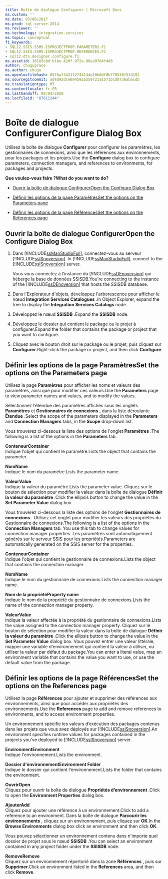 ```yaml
---
title: Boîte de dialogue Configurer | Microsoft Docs
ms.custom: ''
ms.date: 03/06/2017
ms.prod: sql-server-2014
ms.reviewer: ''
ms.technology: integration-services
ms.topic: conceptual
f1_keywords:
- SQL12.SSIS.SSMS.ISPROJECTPROP.PARAMETERS.F1
- SQL12.SSIS.SSMS.ISPROJECTPROP.REFERENCES.F1
- sql12.dts.designer.configure.f1
ms.assetid: 10183c8d-b1be-420f-972a-96ea97d4f4d8
author: chugugrace
ms.author: chugu
ms.openlocfilehash: 857baf3421f2744144e10b0df0b770538f533192
ms.sourcegitcommit: ad4d92dce894592a259721a1571b1d8736abacdb
ms.translationtype: MT
ms.contentlocale: fr-FR
ms.lasthandoff: 08/04/2020
ms.locfileid: "87611244"
---
```

# <a name="configure-dialog-box"></a><span data-ttu-id="b1e42-102">Boîte de dialogue Configurer</span><span class="sxs-lookup"><span data-stu-id="b1e42-102">Configure Dialog Box</span></span>
  <span data-ttu-id="b1e42-103">Utilisez la boîte de dialogue **Configurer** pour configurer les paramètres, les gestionnaires de connexions, ainsi que les références aux environnements, pour les packages et les projets.</span><span class="sxs-lookup"><span data-stu-id="b1e42-103">Use the **Configure** dialog box to configure parameters, connection managers, and references to environments, for packages and projects.</span></span>  
  
 <span data-ttu-id="b1e42-104">**Que voulez-vous faire ?**</span><span class="sxs-lookup"><span data-stu-id="b1e42-104">**What do you want to do?**</span></span>  
  
-   [<span data-ttu-id="b1e42-105">Ouvrir la boîte de dialogue Configurer</span><span class="sxs-lookup"><span data-stu-id="b1e42-105">Open the Configure Dialog Box</span></span>](#open_dialog)  
  
-   [<span data-ttu-id="b1e42-106">Définir les options de la page Paramètres</span><span class="sxs-lookup"><span data-stu-id="b1e42-106">Set the options on the Parameters page</span></span>](#parameter)  
  
-   [<span data-ttu-id="b1e42-107">Définir les options de la page Références</span><span class="sxs-lookup"><span data-stu-id="b1e42-107">Set the options on the References page</span></span>](#references)  
  
##  <a name="open-the-configure-dialog-box"></a><a name="open_dialog"></a> <span data-ttu-id="b1e42-108">Ouvrir la boîte de dialogue Configurer</span><span class="sxs-lookup"><span data-stu-id="b1e42-108">Open the Configure Dialog Box</span></span>  
  
1.  <span data-ttu-id="b1e42-109">Dans [!INCLUDE[ssManStudioFull](../../includes/ssmanstudiofull-md.md)], connectez-vous au serveur [!INCLUDE[ssISnoversion](../../includes/ssisnoversion-md.md)] .</span><span class="sxs-lookup"><span data-stu-id="b1e42-109">In [!INCLUDE[ssManStudioFull](../../includes/ssmanstudiofull-md.md)], connect to the [!INCLUDE[ssISnoversion](../../includes/ssisnoversion-md.md)] server.</span></span>  
  
     <span data-ttu-id="b1e42-110">Vous vous connectez à l’instance du [!INCLUDE[ssDEnoversion](../../includes/ssdenoversion-md.md)] qui héberge la base de données SSISDB.</span><span class="sxs-lookup"><span data-stu-id="b1e42-110">You're connecting to the instance of the [!INCLUDE[ssDEnoversion](../../includes/ssdenoversion-md.md)] that hosts the SSISDB database.</span></span>  
  
2.  <span data-ttu-id="b1e42-111">Dans l'Explorateur d'objets, développez l'arborescence pour afficher le nœud **Integration Services Catalogues** .</span><span class="sxs-lookup"><span data-stu-id="b1e42-111">In Object Explorer, expand the tree to display the **Integration Services Catalogs** node.</span></span>  
  
3.  <span data-ttu-id="b1e42-112">Développez le nœud **SSISDB** .</span><span class="sxs-lookup"><span data-stu-id="b1e42-112">Expand the **SSISDB** node.</span></span>  
  
4.  <span data-ttu-id="b1e42-113">Développez le dossier qui contient le package ou le projet à configurer.</span><span class="sxs-lookup"><span data-stu-id="b1e42-113">Expand the folder that contains the package or project that you want to configure.</span></span>  
  
5.  <span data-ttu-id="b1e42-114">Cliquez avec le bouton droit sur le package ou le projet, puis cliquez sur **Configurer**.</span><span class="sxs-lookup"><span data-stu-id="b1e42-114">Right-click the package or project, and then click **Configure**.</span></span>  
  
##  <a name="set-the-options-on-the-parameters-page"></a><a name="parameter"></a> <span data-ttu-id="b1e42-115">Définir les options de la page Paramètres</span><span class="sxs-lookup"><span data-stu-id="b1e42-115">Set the options on the Parameters page</span></span>  
 <span data-ttu-id="b1e42-116">Utilisez la page **Paramètres** pour afficher les noms et valeurs des paramètres, ainsi que pour modifier ces valeurs.</span><span class="sxs-lookup"><span data-stu-id="b1e42-116">Use the **Parameters** page to view parameter names and values, and to modify the values.</span></span>  
  
 <span data-ttu-id="b1e42-117">Sélectionnez l’étendue des paramètres affichés sous les onglets **Paramètres** et **Gestionnaires de connexions** , dans la liste déroulante **Étendue** .</span><span class="sxs-lookup"><span data-stu-id="b1e42-117">Select the scope of the parameters displayed in the **Parameters** and **Connection Managers** tabs, in the **Scope** drop-down list.</span></span>  
  
 <span data-ttu-id="b1e42-118">Vous trouverez ci-dessous la liste des options de l'onglet **Paramètres** .</span><span class="sxs-lookup"><span data-stu-id="b1e42-118">The following is a list of the options in the **Parameters** tab.</span></span>  
  
 <span data-ttu-id="b1e42-119">**Conteneur**</span><span class="sxs-lookup"><span data-stu-id="b1e42-119">**Container**</span></span>  
 <span data-ttu-id="b1e42-120">Indique l'objet qui contient le paramètre.</span><span class="sxs-lookup"><span data-stu-id="b1e42-120">Lists the object that contains the parameter.</span></span>  
  
 <span data-ttu-id="b1e42-121">**Nom**</span><span class="sxs-lookup"><span data-stu-id="b1e42-121">**Name**</span></span>  
 <span data-ttu-id="b1e42-122">Indique le nom du paramètre.</span><span class="sxs-lookup"><span data-stu-id="b1e42-122">Lists the parameter name.</span></span>  
  
 <span data-ttu-id="b1e42-123">**Valeur**</span><span class="sxs-lookup"><span data-stu-id="b1e42-123">**Value**</span></span>  
 <span data-ttu-id="b1e42-124">Indique la valeur du paramètre.</span><span class="sxs-lookup"><span data-stu-id="b1e42-124">Lists the parameter value.</span></span> <span data-ttu-id="b1e42-125">Cliquez sur le bouton de sélection pour modifier la valeur dans la boîte de dialogue **Définir la valeur du paramètre** .</span><span class="sxs-lookup"><span data-stu-id="b1e42-125">Click the ellipsis button to change the value in the **Set Parameter Value** dialog box.</span></span>  
  
 <span data-ttu-id="b1e42-126">Vous trouverez ci-dessous la liste des options de l'onglet **Gestionnaires de connexions** . Utilisez cet onglet pour modifier les valeurs des propriétés du Gestionnaire de connexions.</span><span class="sxs-lookup"><span data-stu-id="b1e42-126">The following is a list of the options in the **Connection Managers** tab. You use this tab to change values for connection manager properties.</span></span> <span data-ttu-id="b1e42-127">Les paramètres sont automatiquement générés sur le serveur SSIS pour les propriétés.</span><span class="sxs-lookup"><span data-stu-id="b1e42-127">Parameters are automatically generated on the SSIS server for the properties.</span></span>  
  
 <span data-ttu-id="b1e42-128">**Conteneur**</span><span class="sxs-lookup"><span data-stu-id="b1e42-128">**Container**</span></span>  
 <span data-ttu-id="b1e42-129">Indique l'objet qui contient le gestionnaire de connexions.</span><span class="sxs-lookup"><span data-stu-id="b1e42-129">Lists the object that contains the connection manager.</span></span>  
  
 <span data-ttu-id="b1e42-130">**Nom**</span><span class="sxs-lookup"><span data-stu-id="b1e42-130">**Name**</span></span>  
 <span data-ttu-id="b1e42-131">Indique le nom du gestionnaire de connexions.</span><span class="sxs-lookup"><span data-stu-id="b1e42-131">Lists the connection manager name.</span></span>  
  
 <span data-ttu-id="b1e42-132">**Nom de la propriété**</span><span class="sxs-lookup"><span data-stu-id="b1e42-132">**Property name**</span></span>  
 <span data-ttu-id="b1e42-133">Indique le nom de la propriété du gestionnaire de connexions.</span><span class="sxs-lookup"><span data-stu-id="b1e42-133">Lists the name of the connection manager property.</span></span>  
  
 <span data-ttu-id="b1e42-134">**Valeur**</span><span class="sxs-lookup"><span data-stu-id="b1e42-134">**Value**</span></span>  
 <span data-ttu-id="b1e42-135">Indique la valeur affectée à la propriété du gestionnaire de connexions.</span><span class="sxs-lookup"><span data-stu-id="b1e42-135">Lists the value assigned to the connection manager property.</span></span> <span data-ttu-id="b1e42-136">Cliquez sur le bouton de sélection pour modifier la valeur dans la boîte de dialogue **Définir la valeur du paramètre** .</span><span class="sxs-lookup"><span data-stu-id="b1e42-136">Click the ellipsis button to change the value in the **Set Parameter Value** dialog box.</span></span> <span data-ttu-id="b1e42-137">Vous pouvez entrer une valeur littérale, mapper une variable d'environnement qui contient la valeur à utiliser, ou utiliser la valeur par défaut du package.</span><span class="sxs-lookup"><span data-stu-id="b1e42-137">You can enter a literal value, map an environment variable that contains the value you want to use, or use the default value from the package.</span></span>  
  
##  <a name="set-the-options-on-the-references-page"></a><a name="references"></a> <span data-ttu-id="b1e42-138">Définir les options de la page Références</span><span class="sxs-lookup"><span data-stu-id="b1e42-138">Set the options on the References page</span></span>  
 <span data-ttu-id="b1e42-139">Utilisez la page **Références** pour ajouter et supprimer des références aux environnements, ainsi que pour accéder aux propriétés des environnements.</span><span class="sxs-lookup"><span data-stu-id="b1e42-139">Use the **References** page to add and remove references to environments, and to access environment properties.</span></span>  
  
 <span data-ttu-id="b1e42-140">Un environnement spécifie les valeurs d’exécution des packages contenus dans les projets que vous avez déployés sur [!INCLUDE[ssISnoversion](../../includes/ssisnoversion-md.md)].</span><span class="sxs-lookup"><span data-stu-id="b1e42-140">An environment specifies runtime values for packages contained in the projects you've deployed to [!INCLUDE[ssISnoversion](../../includes/ssisnoversion-md.md)] server.</span></span>  
  
 <span data-ttu-id="b1e42-141">**Environment**</span><span class="sxs-lookup"><span data-stu-id="b1e42-141">**Environment**</span></span>  
 <span data-ttu-id="b1e42-142">Indique l'environnement.</span><span class="sxs-lookup"><span data-stu-id="b1e42-142">Lists the environment.</span></span>  
  
 <span data-ttu-id="b1e42-143">**Dossier d'environnement**</span><span class="sxs-lookup"><span data-stu-id="b1e42-143">**Environment Folder**</span></span>  
 <span data-ttu-id="b1e42-144">Indique le dossier qui contient l'environnement.</span><span class="sxs-lookup"><span data-stu-id="b1e42-144">Lists the folder that contains the environment.</span></span>  
  
 <span data-ttu-id="b1e42-145">**Ouvrir**</span><span class="sxs-lookup"><span data-stu-id="b1e42-145">**Open**</span></span>  
 <span data-ttu-id="b1e42-146">Cliquez pour ouvrir la boîte de dialogue **Propriétés d’environnement** .</span><span class="sxs-lookup"><span data-stu-id="b1e42-146">Click to open the **Environment Properties** dialog box.</span></span>  
  
 <span data-ttu-id="b1e42-147">**Ajouter**</span><span class="sxs-lookup"><span data-stu-id="b1e42-147">**Add**</span></span>  
 <span data-ttu-id="b1e42-148">Cliquez pour ajouter une référence à un environnement.</span><span class="sxs-lookup"><span data-stu-id="b1e42-148">Click to add a reference to an environment.</span></span> <span data-ttu-id="b1e42-149">Dans la boîte de dialogue **Parcourir les environnements** , cliquez sur un environnement, puis cliquez sur **OK**.</span><span class="sxs-lookup"><span data-stu-id="b1e42-149">In the **Browse Environments** dialog box click an environment and then click **OK**.</span></span>  
  
 <span data-ttu-id="b1e42-150">Vous pouvez sélectionner un environnement contenu dans n'importe quel dossier de projet sous le nœud **SSISDB** .</span><span class="sxs-lookup"><span data-stu-id="b1e42-150">You can select an environment contained in any project folder under the **SSISDB** node.</span></span>  
  
 <span data-ttu-id="b1e42-151">**Remove**</span><span class="sxs-lookup"><span data-stu-id="b1e42-151">**Remove**</span></span>  
 <span data-ttu-id="b1e42-152">Cliquez sur un environnement répertorié dans la zone **Références** , puis sur **Supprimer**.</span><span class="sxs-lookup"><span data-stu-id="b1e42-152">Click an environment listed in the **References** area, and then click **Remove**.</span></span>  
  
  
